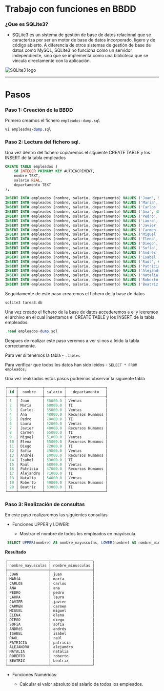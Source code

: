 # Trabajo con funciones en BBDD

### ¿Que es SQLite3?

- SQLite3 es un sistema de gestión de base de datos relacional que se caracteriza por ser un motor de base de datos incorporado, ligero y de código abierto. A diferencia de otros sistemas de gestión de base de datos como MySQL, SQLite3 no funciona como un servidor independiente, sino que se implementa como una biblioteca que se vincula directamente con la  aplicación.

![SQLite3 logo](https://github.com/aaronalvrod/BBDD./assets/147527842/66e6aecb-6d3f-4a2c-b845-6059ccd59596)

---

# Pasos

### Paso 1: Creación de la BBDD

Primero creamos el fichero `empleados-dump.sql`

``` sql
vi empleados-dump.sql
```

### Paso 2: Lectura del fichero sql.

Una vez dentro del fichero copiaremos el siguiente CREATE TABLE y los INSERT de la tabla empleados

``` sql
CREATE TABLE empleados (
    id INTEGER PRIMARY KEY AUTOINCREMENT,
    nombre TEXT,
    salario REAL,
    departamento TEXT
);

INSERT INTO empleados (nombre, salario, departamento) VALUES ('Juan', 50000, 'Ventas');
INSERT INTO empleados (nombre, salario, departamento) VALUES ('María', 60000, 'TI');
INSERT INTO empleados (nombre, salario, departamento) VALUES ('Carlos', 55000, 'Ventas');
INSERT INTO empleados (nombre, salario, departamento) VALUES ('Ana', 48000, 'Recursos Humanos');
INSERT INTO empleados (nombre, salario, departamento) VALUES ('Pedro', 70000, 'TI');
INSERT INTO empleados (nombre, salario, departamento) VALUES ('Laura', 52000, 'Ventas');
INSERT INTO empleados (nombre, salario, departamento) VALUES ('Javier', 48000, 'Recursos Humanos');
INSERT INTO empleados (nombre, salario, departamento) VALUES ('Carmen', 65000, 'TI');
INSERT INTO empleados (nombre, salario, departamento) VALUES ('Miguel', 51000, 'Ventas');
INSERT INTO empleados (nombre, salario, departamento) VALUES ('Elena', 55000, 'Recursos Humanos');
INSERT INTO empleados (nombre, salario, departamento) VALUES ('Diego', 72000, 'TI');
INSERT INTO empleados (nombre, salario, departamento) VALUES ('Sofía', 49000, 'Ventas');
INSERT INTO empleados (nombre, salario, departamento) VALUES ('Andrés', 60000, 'Recursos Humanos');
INSERT INTO empleados (nombre, salario, departamento) VALUES ('Isabel', 53000, 'TI');
INSERT INTO empleados (nombre, salario, departamento) VALUES ('Raúl', 68000, 'Ventas');
INSERT INTO empleados (nombre, salario, departamento) VALUES ('Patricia', 47000, 'Recursos Humanos');
INSERT INTO empleados (nombre, salario, departamento) VALUES ('Alejandro', 71000, 'TI');
INSERT INTO empleados (nombre, salario, departamento) VALUES ('Natalia', 54000, 'Ventas');
INSERT INTO empleados (nombre, salario, departamento) VALUES ('Roberto', 49000, 'Recursos Humanos');
INSERT INTO empleados (nombre, salario, departamento) VALUES ('Beatriz', 63000, 'TI');
```

Seguidamente de este paso crearemos el fichero de la base de datos

``` sql
sqlite3 tarea3.db
```

Una vez creado el fichero de la base de datos accederemos a el y leeremos el archivo en el cual insertamos el CREATE TABLE y los INSERT de la tabla empleados.

``` sql
.read empleados-dump.sql
```

Despues de realizar este paso veremos a ver si nos a leido la tabla correctamente.

Para ver si tenemos la tabla - `.tables` 

Para verificar que todos los datos han sido leidos - `SELECT * FROM empleados;`

Una vez realizados estos pasos podremos observar la siguiente tabla

``` sql
┌────┬───────────┬─────────┬──────────────────┐
│ id │  nombre   │ salario │   departamento   │
├────┼───────────┼─────────┼──────────────────┤
│ 1  │ Juan      │ 50000.0 │ Ventas           │
│ 2  │ María     │ 60000.0 │ TI               │
│ 3  │ Carlos    │ 55000.0 │ Ventas           │
│ 4  │ Ana       │ 48000.0 │ Recursos Humanos │
│ 5  │ Pedro     │ 70000.0 │ TI               │
│ 6  │ Laura     │ 52000.0 │ Ventas           │
│ 7  │ Javier    │ 48000.0 │ Recursos Humanos │
│ 8  │ Carmen    │ 65000.0 │ TI               │
│ 9  │ Miguel    │ 51000.0 │ Ventas           │
│ 10 │ Elena     │ 55000.0 │ Recursos Humanos │
│ 11 │ Diego     │ 72000.0 │ TI               │
│ 12 │ Sofía     │ 49000.0 │ Ventas           │
│ 13 │ Andrés    │ 60000.0 │ Recursos Humanos │
│ 14 │ Isabel    │ 53000.0 │ TI               │
│ 15 │ Raúl      │ 68000.0 │ Ventas           │
│ 16 │ Patricia  │ 47000.0 │ Recursos Humanos │
│ 17 │ Alejandro │ 71000.0 │ TI               │
│ 18 │ Natalia   │ 54000.0 │ Ventas           │
│ 19 │ Roberto   │ 49000.0 │ Recursos Humanos │
│ 20 │ Beatriz   │ 63000.0 │ TI               │
└────┴───────────┴─────────┴──────────────────┘
```

### Paso 3: Realización de consultas

En este paso realizaremos las siguientes consultas.

- Funciones UPPER y LOWER:

    - Mostrar el nombre de todos los empleados en mayúscula.

```sql
 SELECT UPPER(nombre) AS nombre_mayusculas, LOWER(nombre) AS nombre_minusculas FROM empleados;
  ```
**Resultado**

``` sql
┌───────────────────┬───────────────────┐
│ nombre_mayusculas │ nombre_minusculas │
├───────────────────┼───────────────────┤
│ JUAN              │ juan              │
│ MARíA             │ maría             │
│ CARLOS            │ carlos            │
│ ANA               │ ana               │
│ PEDRO             │ pedro             │
│ LAURA             │ laura             │
│ JAVIER            │ javier            │
│ CARMEN            │ carmen            │
│ MIGUEL            │ miguel            │
│ ELENA             │ elena             │
│ DIEGO             │ diego             │
│ SOFíA             │ sofía             │
│ ANDRéS            │ andrés            │
│ ISABEL            │ isabel            │
│ RAúL              │ raúl              │
│ PATRICIA          │ patricia          │
│ ALEJANDRO         │ alejandro         │
│ NATALIA           │ natalia           │
│ ROBERTO           │ roberto           │
│ BEATRIZ           │ beatriz           │
└───────────────────┴───────────────────┘
```

- Funciones Numéricas:

    - Calcular el valor absoluto del salario de todos los empleados.

